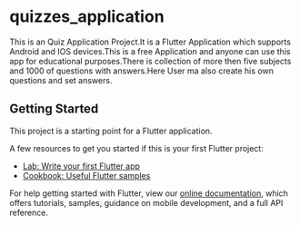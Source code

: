 # quizzes_application

This is an Quiz Application Project.It is a Flutter Application which supports Android and IOS devices.This is a free Application and anyone can use this app for educational purposes.There is collection of more then five subjects and 1000 of questions with answers.Here User ma also create his own questions and set answers.

## Getting Started

This project is a starting point for a Flutter application.

A few resources to get you started if this is your first Flutter project:

- [Lab: Write your first Flutter app](https://flutter.dev/docs/get-started/codelab)
- [Cookbook: Useful Flutter samples](https://flutter.dev/docs/cookbook)

For help getting started with Flutter, view our
[online documentation](https://flutter.dev/docs), which offers tutorials,
samples, guidance on mobile development, and a full API reference.
